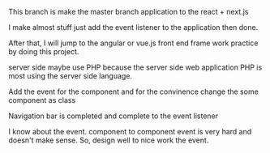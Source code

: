 This branch is make the master branch application to the react + next.js

I make almost stuff just add the event listener to the application then done.

After that, I will jump to the angular or vue.js front end frame work practice by doing this project.

server side maybe use PHP because the server side web application PHP is most using the server side language.

Add the event for the component and for the convinence change the some component as class

Navigation bar is completed and complete to the event listener

I know about the event. component to component event is very hard and doesn't make sense. So, design well to nice work the event.